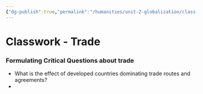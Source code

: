 ```yaml
---
{"dg-publish":true,"permalink":"/humanities/unit-2-globalization/class-notes/8-trade-notes/","dgHomeLink":true,"dgPassFrontmatter":true}
---
```


# Classwork - Trade
### Formulating Critical Questions about trade
- What is the effect of developed countries dominating trade routes and agreements?
- 